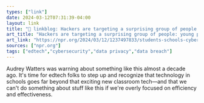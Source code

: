 ```yaml
---
types: ["link"]
date: 2024-03-12T07:31:39-04:00
layout: link
title: "🔗 linkblog: Hackers are targeting a surprising group of people: young public school students'"
art_title: "Hackers are targeting a surprising group of people: young public school students"
art_link: "https://npr.org/2024/03/12/1237497833/students-schools-cybersecurity-hackers-credit"
sources: ["npr.org"]
tags: ["edtech","cybersecurity","data privacy","data breach"]
---
```

Audrey Watters was warning about something like this almost a decade ago. It's time for edtech folks to step up and recognize that technology in schools goes far beyond that exciting new classroom tech—and that we can't do something about stuff like this if we're overly focused on efficiency and effectiveness.
